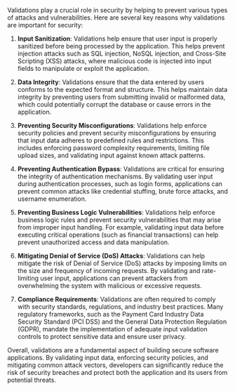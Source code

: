Validations play a crucial role in security by helping to prevent various types of attacks and vulnerabilities. Here are several key reasons why validations are important for security:

1. **Input Sanitization**: Validations help ensure that user input is properly sanitized before being processed by the application. This helps prevent injection attacks such as SQL injection, NoSQL injection, and Cross-Site Scripting (XSS) attacks, where malicious code is injected into input fields to manipulate or exploit the application.

2. **Data Integrity**: Validations ensure that the data entered by users conforms to the expected format and structure. This helps maintain data integrity by preventing users from submitting invalid or malformed data, which could potentially corrupt the database or cause errors in the application.

3. **Preventing Security Misconfigurations**: Validations help enforce security policies and prevent security misconfigurations by ensuring that input data adheres to predefined rules and restrictions. This includes enforcing password complexity requirements, limiting file upload sizes, and validating input against known attack patterns.

4. **Preventing Authentication Bypass**: Validations are critical for ensuring the integrity of authentication mechanisms. By validating user input during authentication processes, such as login forms, applications can prevent common attacks like credential stuffing, brute force attacks, and username enumeration.

5. **Preventing Business Logic Vulnerabilities**: Validations help enforce business logic rules and prevent security vulnerabilities that may arise from improper input handling. For example, validating input data before executing critical operations (such as financial transactions) can help prevent unauthorized access and data manipulation.

6. **Mitigating Denial of Service (DoS) Attacks**: Validations can help mitigate the risk of Denial of Service (DoS) attacks by imposing limits on the size and frequency of incoming requests. By validating and rate-limiting user input, applications can prevent attackers from overwhelming the system with malicious or excessive requests.

7. **Compliance Requirements**: Validations are often required to comply with security standards, regulations, and industry best practices. Many regulatory frameworks, such as the Payment Card Industry Data Security Standard (PCI DSS) and the General Data Protection Regulation (GDPR), mandate the implementation of adequate input validation controls to protect sensitive data and ensure user privacy.

Overall, validations are a fundamental aspect of building secure software applications. By validating input data, enforcing security policies, and mitigating common attack vectors, developers can significantly reduce the risk of security breaches and protect both the application and its users from potential threats.